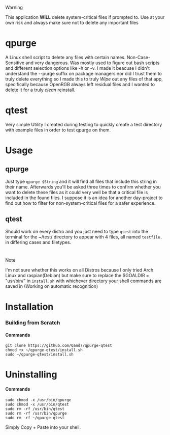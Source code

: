 > [!WARNING]
> This application **WILL** delete system-critical files if prompted to. Use at your own risk and always make sure not to delete any important files

# qpurge
A Linux shell script to delete any files with certain names. Non-Case-Sensitive and very dangerous. Was mostly used to figure out bash scripts and different selection options like -h or -v. I made it beacuse I didn't understand the --purge suffix on package managers nor did I trust them to truly delete everything so I made this to truly *Wipe* out any files of that app, specifically because OpenRGB always left residual files and I wanted to delete it for a truly *clean* reinstall.

# qtest 
Very simple Utility I created during testing to quickly create a test directory with example files in order to test qpurge on them.

# Usage

## qpurge
Just type ```qpurge $String``` and it will find all files that include this string in their name. Afterwards you'll be asked three times to confirm whether you want to delete these files as it could very well be that a critical file is included in the found files. I suppose it is an idea for another day-project to find out how to filter for non-system-critical files for a safer experience.

## qtest
Should work on every distro and you just need to type ```qtest``` into the terminal for the ~/test/ directory to appear with 4 files, all named ```testfile.``` in differing cases and filetypes.
# 
> [!NOTE]
> I'm not sure whether this works on all Distros because I only tried Arch Linux and raspian(Debian) but make sure to replace the $GOALDIR = "usr/bin/" in ```install.sh``` with whichever directory your shell commands are saved in (Working on automatic recognition)

# Installation
### Building from Scratch
#### Commands
```shell
git clone https://github.com/Qand7/qpurge-qtest
chmod +x ~/qpurge-qtest/install.sh
sudo ~/qpurge-qtest/install.sh
```

# Uninstalling
#### Commands
```shell
sudo chmod -x /usr/bin/qpurge
sudo chmod -x /usr/bin/qtest
sudo rm -rf /usr/bin/qtest
sudo rm -rf /usr/bin/qpurge
sudo rm -rf ~/qpurge-qtest
```
Simply Copy + Paste into your shell.